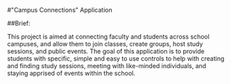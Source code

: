 #"Campus Connections" Application

##Brief:

This project is aimed at connecting faculty and students across school
campuses, and allow them to join classes, create groups, host study
sessions, and public events. The goal of this application is to provide
students with specific, simple and easy to use controls to help with
creating and finding study sessions, meeting with like-minded individuals,
and staying apprised of events within the school.
